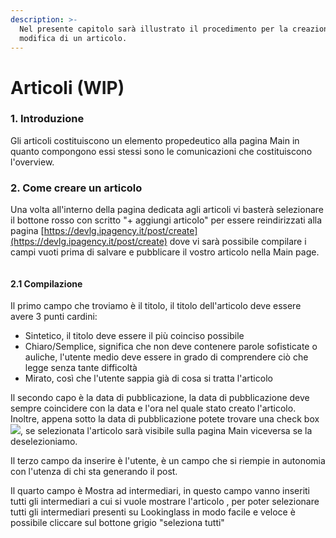 ```yaml
---
description: >-
  Nel presente capitolo sarà illustrato il procedimento per la creazione e la
  modifica di un articolo.
---
```


# Articoli (WIP)

### 1. Introduzione

Gli articoli costituiscono un elemento propedeutico alla pagina Main in quanto compongono essi stessi sono le comunicazioni  che costituiscono l'overview.

### 2. Come creare un articolo



Una volta all'interno della pagina dedicata agli articoli vi basterà selezionare il bottone rosso con scritto  "+ aggiungi articolo" per essere reindirizzati alla pagina [https://devlg.ipagency.it/post/create](https://devlg.ipagency.it/post/create) dove vi sarà possibile compilare i campi vuoti prima di salvare e pubblicare il vostro articolo nella Main page.

<figure><img src=".gitbook/assets/image (35).png" alt=""><figcaption></figcaption></figure>

#### 2.1 Compilazione

Il primo campo che troviamo è il titolo, il titolo dell'articolo deve essere avere 3 punti cardini:

* Sintetico, il titolo deve essere il più coinciso possibile&#x20;
* Chiaro/Semplice, significa che non deve contenere parole sofisticate o auliche, l'utente medio deve essere in grado di comprendere ciò che legge senza tante difficoltà&#x20;
* Mirato, così che l'utente sappia già di cosa si tratta l'articolo&#x20;

Il secondo capo è la data di pubblicazione, la data di pubblicazione deve sempre coincidere con la data e l'ora nel quale stato creato l'articolo.\
Inoltre, appena sotto la data di pubblicazione potete trovare una check box ![](<.gitbook/assets/image (36).png>), se selezionata l'articolo sarà visibile sulla pagina Main viceversa se la deselezioniamo.

Il terzo campo da inserire è l'utente, è un campo che si riempie in autonomia con l'utenza di chi sta generando il post.

Il quarto campo è Mostra ad intermediari, in questo campo vanno inseriti tutti gli intermediari a cui si vuole mostrare l'articolo , per poter selezionare tutti gli intermediari presenti su Lookinglass in modo facile e veloce è possibile cliccare sul bottone grigio "seleziona tutti"

<figure><img src=".gitbook/assets/image (37).png" alt=""><figcaption></figcaption></figure>

